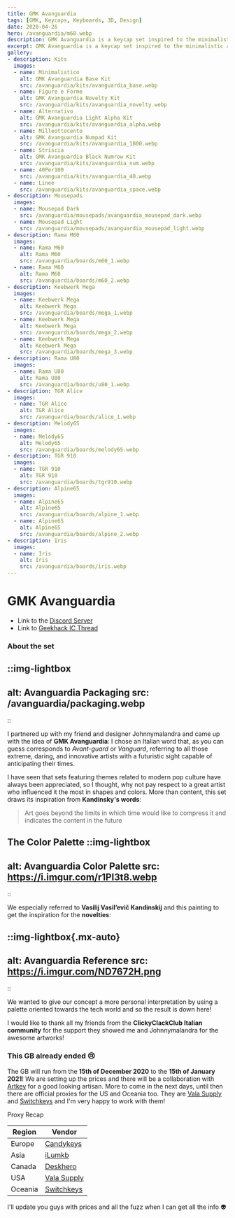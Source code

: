 ```yaml
--- 
title: GMK Avanguardia
tags: [GMK, Keycaps, Keyboards, 3D, Design]
date: 2020-04-26
hero: /avanguardia/m60.webp
description: GMK Avanguardia is a keycap set inspired to the minimalistic art of Kandinsky with a futuristic twist.
excerpt: GMK Avanguardia is a keycap set inspired to the minimalistic art of Kandinsky with a futuristic twist.
gallery:
- description: Kits
  images:
  - name: Minimalistico
    alt: GMK Avanguardia Base Kit
    src: /avanguardia/kits/avanguardia_base.webp
  - name: Figure e Forme
    alt: GMK Avanguardia Novelty Kit
    src: /avanguardia/kits/avanguardia_novelty.webp
  - name: Alternativo
    alt: GMK Avanguardia Light Alpha Kit
    src: /avanguardia/kits/avanguardia_alpha.webp
  - name: Milleottocento
    alt: GMK Avanguardia Numpad Kit
    src: /avanguardia/kits/avanguardia_1800.webp
  - name: Striscia
    alt: GMK Avanguardia Black Numrow Kit
    src: /avanguardia/kits/avanguardia_num.webp
  - name: 40Per100
    src: /avanguardia/kits/avanguardia_40.webp
  - name: Linee
    src: /avanguardia/kits/avanguardia_space.webp
- description: Mousepads
  images:
  - name: Mousepad Dark
    src: /avanguardia/mousepads/avanguardia_mousepad_dark.webp
  - name: Mousepad Light
    src: /avanguardia/mousepads/avanguardia_mousepad_light.webp
- description: Rama M60
  images:
  - name: Rama M60
    alt: Rama M60
    src: /avanguardia/boards/m60_1.webp
  - name: Rama M60
    alt: Rama M60
    src: /avanguardia/boards/m60_2.webp
- description: Keebwerk Mega
  images:
  - name: Keebwerk Mega
    alt: Keebwerk Mega
    src: /avanguardia/boards/mega_1.webp
  - name: Keebwerk Mega
    alt: Keebwerk Mega
    src: /avanguardia/boards/mega_2.webp
  - name: Keebwerk Mega
    alt: Keebwerk Mega
    src: /avanguardia/boards/mega_3.webp
- description: Rama U80
  images:
  - name: Rama U80
    alt: Rama U80
    src: /avanguardia/boards/u80_1.webp
- description: TGR Alice
  images:
  - name: TGR Alice
    alt: TGR Alice
    src: /avanguardia/boards/alice_1.webp
- description: Melody65
  images:
  - name: Melody65
    alt: Melody65
    src: /avanguardia/boards/melody65.webp
- description: TGR 910
  images:
  - name: TGR 910
    alt: TGR 910
    src: /avanguardia/boards/tgr910.webp
- description: Alpine65
  images:
  - name: Alpine65
    alt: Alpine65
    src: /avanguardia/boards/alpine_1.webp
  - name: Alpine65
    alt: Alpine65
    src: /avanguardia/boards/alpine_2.webp
- description: Iris
  images:
  - name: Iris
    alt: Iris
    src: /avanguardia/boards/iris.webp
---
```

# GMK Avanguardia
- Link to the [Discord Server](https://discord.gg/Mn2Ty3y)
- Link to [Geekhack IC Thread](https://geekhack.org/index.php?topic=105981.0)

### About the set
::img-lightbox
---
alt: Avanguardia Packaging
src: /avanguardia/packaging.webp
---
::

I partnered up with my friend and designer Johnnymalandra and came up with the idea of **GMK Avanguardia**:
I chose an Italian word that, as you can guess corresponds to _Avant-guard_ or _Vanguard_,
referring to all those extreme, daring, and innovative artists with a futuristic sight capable of anticipating their times.

I have seen that sets featuring themes related to modern pop culture have always been appreciated, so I thought, why not pay respect to a great artist who influenced it the most in shapes and colors.
More than content, this set draws its inspiration from **Kandinsky's words**:

> Art goes beyond the limits in which time would like to compress it and indicates the content in the future

The Color Palette
::img-lightbox
---
alt: Avanguardia Color Palette
src: https://i.imgur.com/r1Pl3t8.webp
---
::


We especially referred to **Vasilij Vasil’evič Kandinskij** and this painting to get the inspiration for the **novelties**:

::img-lightbox{.mx-auto}
---
alt: Avanguardia Reference
src: https://i.imgur.com/ND7672H.png
---
::

We wanted to give our concept a more personal interpretation by using a palette oriented towards the tech world and so the result is down here!

I would like to thank all my friends from the **ClickyClackClub Italian community** for the support they showed me and Johnnymalandra for the awesome artworks!
### This GB already ended 😢

The GB will run from the **15th of December 2020** to the **15th of January 2021**!
We are setting up the prices and there will be a collaboration with [Artkey](https://artkeyuniverse.com/) for a good looking artisan.
More to come in the next days, until then there are official proxies for the US and Oceania too. They are [Vala Supply](https://vala.supply/) and [Switchkeys](https://www.switchkeys.com.au/) and I'm very happy to work with them!

Proxy Recap

| Region    | Vendor                               |
| --------- | ------------------------------------ |
| Europe    | [Candykeys](https://candykeys.com/)  |
| Asia      | [iLumkb](https://ilumkb.com/)        |
| Canada    | [Deskhero](https://www.deskhero.ca/) |
| USA       | [Vala Supply](https://vala.supply/)  |
| Oceania   | [Switchkeys](https://www.switchkeys.com.au/)  |

I'll update you guys with prices and all the fuzz when I can get all the info 👽